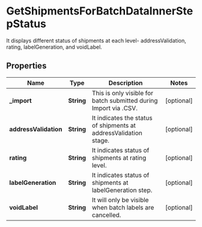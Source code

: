 

# GetShipmentsForBatchDataInnerStepStatus

It displays different status of shipments at each level- addressValidation, rating, labelGeneration, and voidLabel.

## Properties

| Name | Type | Description | Notes |
|------------ | ------------- | ------------- | -------------|
|**_import** | **String** | This is only visible for batch submitted during Import via .CSV. |  [optional] |
|**addressValidation** | **String** | It indicates the status of shipments at addressValidation stage. |  [optional] |
|**rating** | **String** | It indicates status of shipments at rating level. |  [optional] |
|**labelGeneration** | **String** | It indicates status of shipments at labelGeneration step. |  [optional] |
|**voidLabel** | **String** | It will only be visible when batch labels are cancelled. |  [optional] |



